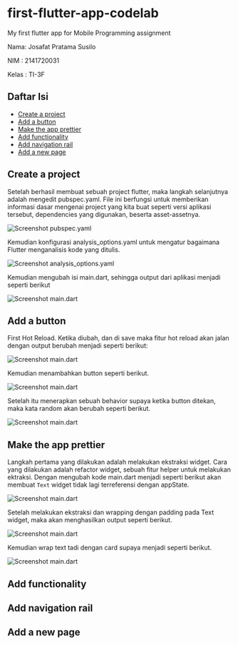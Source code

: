 # first-flutter-app-codelab
My first flutter app for Mobile Programming assignment

Nama: Josafat Pratama Susilo

NIM : 2141720031

Kelas : TI-3F


## Daftar Isi

- [Create a project](#create-a-project)
- [Add a button](#add-a-button)
- [Make the app prettier](#make-the-app-prettier)
- [Add functionality](#add-functionality)
- [Add navigation rail](#add-navigation-rail)
- [Add a new page](#add-a-new-page)

## Create a project

Setelah berhasil membuat sebuah project flutter, maka langkah selanjutnya adalah mengedit pubspec.yaml. File ini berfungsi untuk memberikan informasi dasar mengenai project yang kita buat seperti versi aplikasi tersebut, dependencies yang digunakan, beserta asset-assetnya.

![Screenshot pubspec.yaml](my_awesome_namer/docs_images/01.png)

Kemudian konfigurasi analysis_options.yaml untuk mengatur bagaimana Flutter menganalisis kode yang ditulis.

![Screenshot analysis_options.yaml](my_awesome_namer/docs_images/02.png)

Kemudian mengubah isi main.dart, sehingga output dari aplikasi menjadi seperti berikut

![Screenshot main.dart](my_awesome_namer/docs_images/03.png)

## Add a button

First Hot Reload. 
Ketika diubah, dan di save maka fitur hot reload akan jalan dengan output berubah menjadi seperti berikut:

![Screenshot main.dart](my_awesome_namer/docs_images/04.png)

Kemudian menambahkan button seperti berikut.

![Screenshot main.dart](my_awesome_namer/docs_images/05.png)

Setelah itu menerapkan sebuah behavior supaya ketika button ditekan, maka kata random akan berubah seperti berikut.

![Screenshot main.dart](my_awesome_namer/docs_images/06.png)

## Make the app prettier

Langkah pertama yang dilakukan adalah melakukan ekstraksi widget. Cara yang dilakukan adalah refactor widget, sebuah fitur helper untuk melakukan ektraksi. Dengan mengubah kode main.dart menjadi seperti berikut akan membuat ```Text``` widget tidak lagi terreferensi dengan appState.

![Screenshot main.dart](my_awesome_namer/docs_images/07.png)

Setelah melakukan ekstraksi dan wrapping dengan padding pada Text widget, maka akan menghasilkan output seperti berikut.

![Screenshot main.dart](my_awesome_namer/docs_images/08.png)

Kemudian wrap text tadi dengan card supaya menjadi seperti berikut.

![Screenshot main.dart](my_awesome_namer/docs_images/09.png)

## Add functionality

## Add navigation rail

## Add a new page